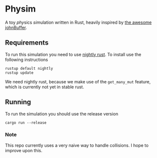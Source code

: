 # Physim

A toy *phy*sics *sim*ulation written in Rust, heavily inspired by [the awesome johnBuffer](https://www.youtube.com/watch?v=lS_qeBy3aQI).

## Requirements
To run this simulation you need to use [nightly rust](https://doc.rust-lang.org/book/appendix-07-nightly-rust.html). To install use the following instructions
```
rustup default nightly
rustup update
```

We need nightly rust, because we make use of the `get_many_mut` feature, which is currently not yet in stable rust.

## Running
To run the simulation you should use the release version
```
cargo run --release
```

### Note
This repo currently uses a very naive way to handle collisions. I hope to improve upon this.